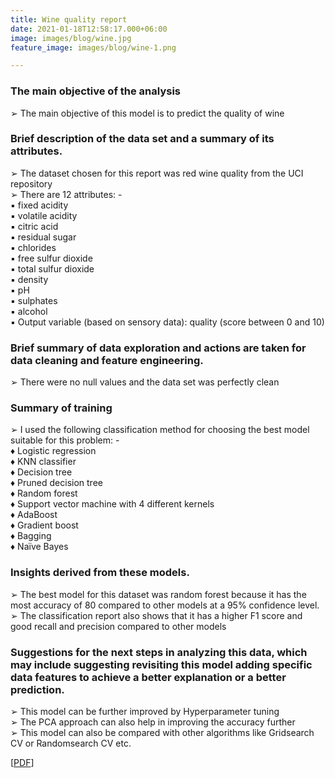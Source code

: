 ```yaml
---
title: Wine quality report
date: 2021-01-18T12:58:17.000+06:00
image: images/blog/wine.jpg
feature_image: images/blog/wine-1.png

---
```

### The main objective of the analysis

➢ The main objective of this model is to predict the quality of wine

### Brief description of the data set and a summary of its attributes.

➢ The dataset chosen for this report was red wine quality from the UCI repository   
➢ There are 12 attributes: -   
▪ fixed acidity   
▪ volatile acidity   
▪ citric acid   
▪ residual sugar   
▪ chlorides   
▪ free sulfur dioxide   
▪ total sulfur dioxide   
▪ density   
▪ pH   
▪ sulphates   
▪ alcohol   
▪ Output variable (based on sensory data): quality (score between 0 and 10)

### Brief summary of data exploration and actions are taken for data cleaning and feature engineering.

➢ There were no null values and the data set was perfectly clean

### Summary of training

➢ I used the following classification method for choosing the best model suitable for this
problem: -   
♦ Logistic regression   
♦ KNN classifier   
♦ Decision tree   
♦ Pruned decision tree   
♦ Random forest   
♦ Support vector machine with 4 different kernels   
♦ AdaBoost   
♦ Gradient boost   
♦ Bagging   
♦ Naïve Bayes

### Insights derived from these models.

➢ The best model for this dataset was random forest because it has the most accuracy of 80 compared to other models at a 95% confidence level.   
➢ The classification report also shows that it has a higher F1 score and good recall and precision compared to other models

### Suggestions for the next steps in analyzing this data, which may include suggesting revisiting this model adding specific data features to achieve a better explanation or a better prediction.

➢ This model can be further improved by Hyperparameter tuning   
➢ The PCA approach can also help in improving the accuracy further   
➢ This model can also be compared with other algorithms like Gridsearch CV or Randomsearch CV etc.

\[[PDF](https://github.com/VIMALRANJEEV/my_work/blob/master/IBM/wine_quality/Wine_classification_Report.pdf)\]